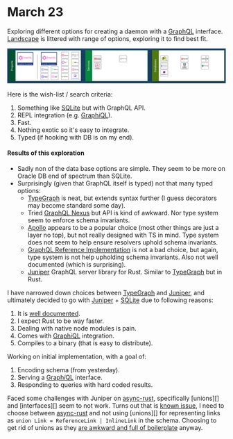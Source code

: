 # March 23

Exploring different options for creating a daemon with a [GraphQL][] interface. [Landscape][graphql landscape] is littered with  range of options, exploring it to find best fit.

![image-20200326102310301](image-20200326102310301.png)

Here is the wish-list / search criteria:

1. Something like [SQLite][] but with GraphQL API.
2. REPL integration (e.g. [Graph*i*QL][]).
3. Fast.
4. Nothing exotic so it's easy to integrate.
5. Typed (if hooking with DB is on my end).

#### Results of this exploration

- Sadly non of the data base options are simple. They seem to be more on Oracle DB end of spectrum  than SQLite.
- Surprisingly (given that GraphQL itself is typed) not that many typed options:
  - [TypeGraph][] is neat, but extends syntax further (I guess decorators may become standard some day).
  - Tried [GraphQL Nexus][] but API is kind of awkward. Nor type system seem to enforce schema invariants.
  - [Apollo][] appears to be a popular choice (most other things are just a layer no top), but not really designed with TS in mind. Type system does not seem to help ensure resolvers uphold schema invariants.
  - [GraphQL Reference Implementation][] is not a bad choice, but again, type system is not help upholding schema invariants. Also not well documented (which is surprising).
  - [Juniper][] GraphQL server library for Rust. Similar to [TypeGraph][] but in Rust.



I have narrowed  down choices between [TypeGraph][] and [Juniper][], and ultimately decided to go with [Juniper][] + [SQLite][] due to following reasons:

1. It is [well documented][juniper book].
2. I expect Rust to be way faster.
3. Dealing with native node modules is pain.
4. Comes with  [Graph*i*QL][] integration.
5. Compiles to a binary (that is easy to distribute).

Working on initial implementation, with a goal of:

1. Encoding schema (from yesterday).
2. Serving a [Graph*i*QL][] interface.
3. Responding to queries with hard coded results.

Faced some challenges with Juniper on [async-rust][], specifically [unions][] and [interfaces][] seem to not work. Turns out that is [known issue][juniper-union-async-rust], I need to choose between [async-rust][] and not using [unions][] for representing links as `union Link = ReferenceLink | InlineLink` in the schema. Choosing to get rid of unions as they [are awkward and full of boilerplate][] anyway.



[GraphQL]: https://graphql.org/
[graphql landscape]:https://landscape.graphql.org/
[SQLite]:https://www.sqlite.org/
[Graph*i*QL]:https://github.com/graphql/graphiql
[TypeGraph]:https://typegraphql.com/
[GraphQL Nexus]:https://nexus.js.org/
[Apollo]:https://www.apollographql.com/docs/apollo-server/
[GraphQL Reference Implementation]:https://github.com/graphql/graphql-js
[Juniper]:https://graphql-rust.github.io/juniper/current/quickstart.html
[juniper book]:https://graphql-rust.github.io/juniper/current/
[async-rust]:https://async.rs/
[graplql unions]:https://graphql.org/learn/schema/#union-types
[graphql interfaces]:https://graphql.org/learn/schema/#interfaces
[juniper-union-async-rust]:https://github.com/graphql-rust/juniper/issues/549
[are awkward and full of boilerplate]:https://graphql-rust.github.io/juniper/master/types/unions.html "GraphQL union types in Juniper"